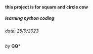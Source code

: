 #### this project is for square and circle cow
##### learning python coding
###### date: 25/9/2023

*by* **QQ***
